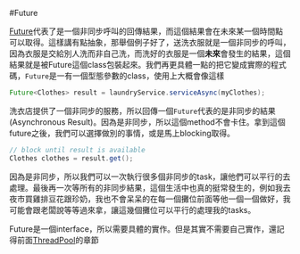 #Future

[Future](https://docs.oracle.com/javase/8/docs/api/java/util/concurrent/Future.html)代表了是一個非同步呼叫的回傳結果，而這個結果會在未來某一個時間點可以取得。這樣講有點抽象，那舉個例子好了，送洗衣服就是一個非同步的呼叫，因為衣服是交給別人洗而非自己洗，而洗好的衣服是一個**未來**會發生的結果，這個結果就是被Future這個class包裝起來。我們再更具體一點的把它變成實際的程式碼，`Future`是一有一個型態參數的class，使用上大概會像這樣

```java
Future<Clothes> result = laundryService.serviceAsync(myClothes);
```

洗衣店提供了一個非同步的服務，所以回傳一個`Future`代表的是非同步的結果(Asynchronous Result)。因為是非同步，所以這個method不會卡住。拿到這個future之後，我們可以選擇做別的事情，或是馬上blocking取得。

```java
// block until result is available
Clothes clothes = result.get();
```

因為是非同步，所以我們可以一次執行很多個非同步的task，讓他們可以平行的去處理。最後再一次等所有的非同步結果，這個生活中也真的挺常發生的，例如我去夜市買雞排豆花跟珍奶，我也不會呆呆的在每一個攤位前面等他一個一個做好，我可能會跟老闆說等等過來拿，讓這幾個攤位可以平行的處理我的tasks。

Future是一個interface，所以需要具體的實作。但是其實不需要自己實作，還記得前面[ThreadPool](basicpool.md)的章節